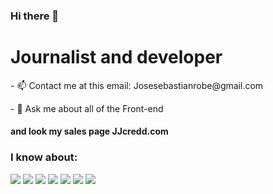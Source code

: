 ### Hi there 👋

<h1>Journalist and developer</h1>
<p>- 📫 Contact me at this email: Josesebastianrobe@gmail.com </p>
<p>- 💬 Ask me about all of the Front-end</p>
<h4>and look my sales page JJcredd.com</h4>
<h3 align="left">I know about:</h3>
<p>
<img src="https://img.shields.io/badge/Visual_Studio-5C2D91?style=for-the-badge&logo=visual%20studio&logoColor=white"/>
<img src="https://img.shields.io/badge/GIT-E44C30?style=for-the-badge&logo=git&logoColor=white"/>
<img src="https://img.shields.io/badge/HTML5-E34F26?style=for-the-badge&logo=html5&logoColor=white" />
<img src="https://img.shields.io/badge/CSS3-1572B6?style=for-the-badge&logo=css3&logoColor=white" />
<img src="https://img.shields.io/badge/JavaScript-323330?style=for-the-badge&logo=javascript&logoColor=F7DF1E"/>
<img src="https://img.shields.io/badge/TypeScript-007ACC?style=for-the-badge&logo=typescript&logoColor=white"/>
<img src="https://img.shields.io/badge/AngularJS-E23237?style=for-the-badge&logo=angularjs&logoColor=white" />
</p>
